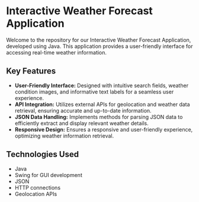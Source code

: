 # Interactive Weather Forecast Application

Welcome to the repository for our Interactive Weather Forecast Application, developed using Java. This application provides a user-friendly interface for accessing real-time weather information.


## Key Features

- **User-Friendly Interface:** Designed with intuitive search fields, weather condition images, and informative text labels for a seamless user experience.
- **API Integration:** Utilizes external APIs for geolocation and weather data retrieval, ensuring accurate and up-to-date information.
- **JSON Data Handling:** Implements methods for parsing JSON data to efficiently extract and display relevant weather details.
- **Responsive Design:** Ensures a responsive and user-friendly experience, optimizing weather information retrieval.

## Technologies Used

- Java
- Swing for GUI development
- JSON
- HTTP connections
- Geolocation APIs
